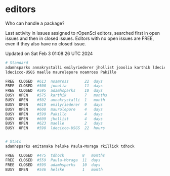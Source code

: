 # editors

Who can handle a package?

Last activity in issues assigned to rOpenSci editors, searched first in open
issues and then in closed issues. Editors with no open issues are FREE, even if
they also have no closed issue.


Updated on Sat Feb 3 01:08:26 UTC 2024

```bash
# Standard
adamhsparks annakrystalli emilyriederer jhollist jooolia karthik ldecicco
ldecicco-USGS maelle maurolepore noamross Pakillo

FREE  CLOSED  #613  noamross       22  days
FREE  CLOSED  #500  jooolia        11  days
FREE  CLOSED  #595  adamhsparks    10  days
BUSY  OPEN    #575  karthik        7   months
BUSY  OPEN    #502  annakrystalli  1   month
BUSY  OPEN    #619  emilyriederer  9   days
BUSY  OPEN    #608  maurolepore    4   days
BUSY  OPEN    #599  Pakillo        4   days
BUSY  OPEN    #609  jhollist       4   days
BUSY  OPEN    #623  maelle         2   days
BUSY  OPEN    #598  ldecicco-USGS  22  hours


# Stats
adamhsparks emitanaka helske Paula-Moraga rkillick tdhock

FREE  CLOSED  #475  tdhock        8   months
FREE  CLOSED  #559  Paula-Moraga  11  days
FREE  CLOSED  #595  adamhsparks   10  days
BUSY  OPEN    #546  helske        1   month
```
